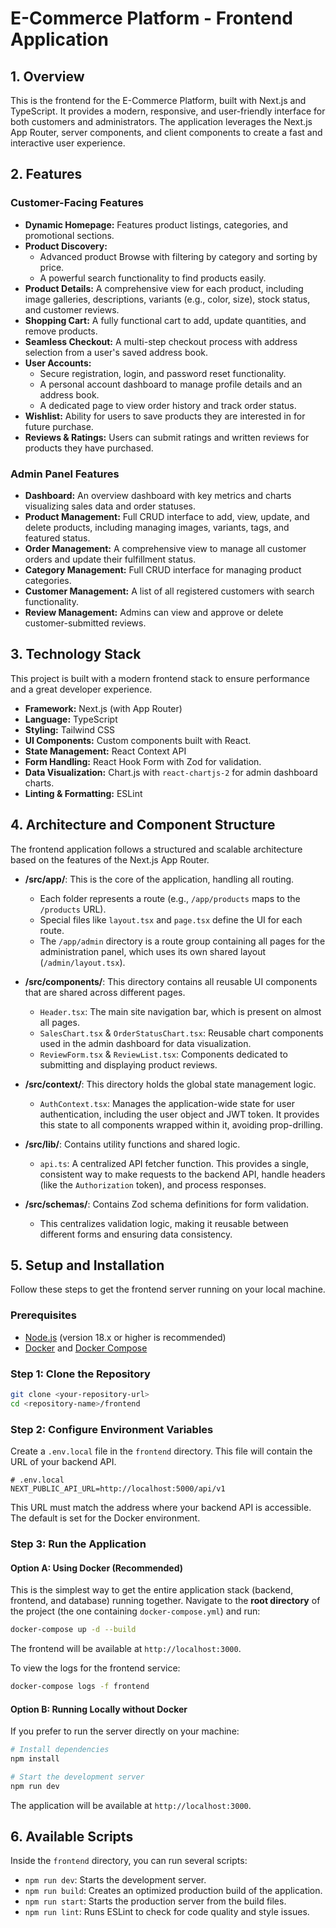 # E-Commerce Platform - Frontend Application

## 1. Overview

This is the frontend for the E-Commerce Platform, built with Next.js and TypeScript. It provides a modern, responsive, and user-friendly interface for both customers and administrators. The application leverages the Next.js App Router, server components, and client components to create a fast and interactive user experience.

## 2. Features

### Customer-Facing Features

-   **Dynamic Homepage:** Features product listings, categories, and promotional sections.
-   **Product Discovery:**
    -   Advanced product Browse with filtering by category and sorting by price.
    -   A powerful search functionality to find products easily.
-   **Product Details:** A comprehensive view for each product, including image galleries, descriptions, variants (e.g., color, size), stock status, and customer reviews.
-   **Shopping Cart:** A fully functional cart to add, update quantities, and remove products.
-   **Seamless Checkout:** A multi-step checkout process with address selection from a user's saved address book.
-   **User Accounts:**
    -   Secure registration, login, and password reset functionality.
    -   A personal account dashboard to manage profile details and an address book.
    -   A dedicated page to view order history and track order status.
-   **Wishlist:** Ability for users to save products they are interested in for future purchase.
-   **Reviews & Ratings:** Users can submit ratings and written reviews for products they have purchased.

### Admin Panel Features

-   **Dashboard:** An overview dashboard with key metrics and charts visualizing sales data and order statuses.
-   **Product Management:** Full CRUD interface to add, view, update, and delete products, including managing images, variants, tags, and featured status.
-   **Order Management:** A comprehensive view to manage all customer orders and update their fulfillment status.
-   **Category Management:** Full CRUD interface for managing product categories.
-   **Customer Management:** A list of all registered customers with search functionality.
-   **Review Management:** Admins can view and approve or delete customer-submitted reviews.

## 3. Technology Stack

This project is built with a modern frontend stack to ensure performance and a great developer experience.

-   **Framework:** Next.js (with App Router)
-   **Language:** TypeScript
-   **Styling:** Tailwind CSS
-   **UI Components:** Custom components built with React.
-   **State Management:** React Context API
-   **Form Handling:** React Hook Form with Zod for validation.
-   **Data Visualization:** Chart.js with `react-chartjs-2` for admin dashboard charts.
-   **Linting & Formatting:** ESLint

## 4. Architecture and Component Structure

The frontend application follows a structured and scalable architecture based on the features of the Next.js App Router.

-   **/src/app/**: This is the core of the application, handling all routing.
    -   Each folder represents a route (e.g., `/app/products` maps to the `/products` URL).
    -   Special files like `layout.tsx` and `page.tsx` define the UI for each route.
    -   The `/app/admin` directory is a route group containing all pages for the administration panel, which uses its own shared layout (`/admin/layout.tsx`).

-   **/src/components/**: This directory contains all reusable UI components that are shared across different pages.
    -   `Header.tsx`: The main site navigation bar, which is present on almost all pages.
    -   `SalesChart.tsx` & `OrderStatusChart.tsx`: Reusable chart components used in the admin dashboard for data visualization.
    -   `ReviewForm.tsx` & `ReviewList.tsx`: Components dedicated to submitting and displaying product reviews.

-   **/src/context/**: This directory holds the global state management logic.
    -   `AuthContext.tsx`: Manages the application-wide state for user authentication, including the user object and JWT token. It provides this state to all components wrapped within it, avoiding prop-drilling.

-   **/src/lib/**: Contains utility functions and shared logic.
    -   `api.ts`: A centralized API fetcher function. This provides a single, consistent way to make requests to the backend API, handle headers (like the `Authorization` token), and process responses.

-   **/src/schemas/**: Contains Zod schema definitions for form validation.
    -   This centralizes validation logic, making it reusable between different forms and ensuring data consistency.

## 5. Setup and Installation

Follow these steps to get the frontend server running on your local machine.

### Prerequisites

-   [Node.js](https://nodejs.org/) (version 18.x or higher is recommended)
-   [Docker](https://www.docker.com/products/docker-desktop/) and [Docker Compose](https://docs.docker.com/compose/)

### Step 1: Clone the Repository

```bash
git clone <your-repository-url>
cd <repository-name>/frontend
```

### Step 2: Configure Environment Variables

Create a `.env.local` file in the `frontend` directory. This file will contain the URL of your backend API.

```dotenv
# .env.local
NEXT_PUBLIC_API_URL=http://localhost:5000/api/v1
```
This URL must match the address where your backend API is accessible. The default is set for the Docker environment.

### Step 3: Run the Application

#### Option A: Using Docker (Recommended)

This is the simplest way to get the entire application stack (backend, frontend, and database) running together. Navigate to the **root directory** of the project (the one containing `docker-compose.yml`) and run:

```bash
docker-compose up -d --build
```
The frontend will be available at `http://localhost:3000`.

To view the logs for the frontend service:
```bash
docker-compose logs -f frontend
```

#### Option B: Running Locally without Docker

If you prefer to run the server directly on your machine:

```bash
# Install dependencies
npm install

# Start the development server
npm run dev
```
The application will be available at `http://localhost:3000`.

## 6. Available Scripts

Inside the `frontend` directory, you can run several scripts:

-   `npm run dev`: Starts the development server.
-   `npm run build`: Creates an optimized production build of the application.
-   `npm run start`: Starts the production server from the build files.
-   `npm run lint`: Runs ESLint to check for code quality and style issues.